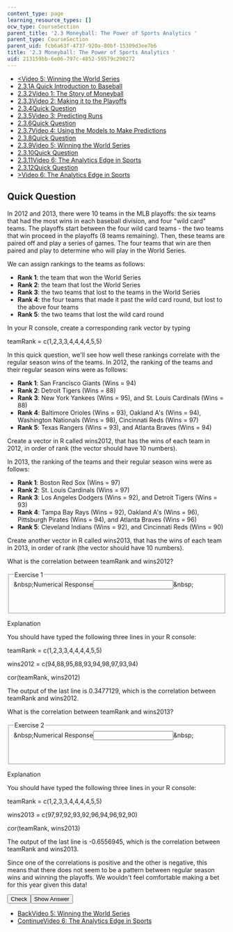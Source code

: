 ```yaml
---
content_type: page
learning_resource_types: []
ocw_type: CourseSection
parent_title: '2.3 Moneyball: The Power of Sports Analytics '
parent_type: CourseSection
parent_uid: fcb6a63f-4737-920a-80bf-15309d3ee7b6
title: '2.3 Moneyball: The Power of Sports Analytics '
uid: 213159bb-6e06-797c-4852-59579c290272
---
```

<ul class="navigation pagination">     <li id="top_bck_btn"><a href="./resolveuid/a7a0fe58cf53ad2e8a4800f4efacbaed">&lt;<span>Video 5: Winning the World Series</span></a></li>     <li id="flp_btn_1"><a href="./resolveuid/fcb6a63f4737920a80bf15309d3ee7b6">2.3.1<span>A Quick Introduction to Baseball</span></a></li>     <li id="flp_btn_2"><a href="./resolveuid/9a181e989a2dc6e21d6b813dfdbf8d9f">2.3.2<span>Video 1: The Story of Moneyball</span></a></li>     <li id="flp_btn_3"><a href="./resolveuid/7ec3aa84c4f8d59e848e36852d9526f9">2.3.3<span>Video 2: Making it to the Playoffs</span></a></li>     <li id="flp_btn_4"><a href="./resolveuid/1f43b7a736f7a231c834e5ecd820f673">2.3.4<span>Quick Question</span></a></li>     <li id="flp_btn_5"><a href="./resolveuid/bf2dc78df3180c13511a832922454f59">2.3.5<span>Video 3: Predicting Runs</span></a></li>     <li id="flp_btn_6"><a href="./resolveuid/a0d73a50dd4b502219efde0243d65e3a">2.3.6<span>Quick Question</span></a></li>     <li id="flp_btn_7"><a href="./resolveuid/6f7a2882de1167a26875fd353266fee4">2.3.7<span>Video 4: Using the Models to Make Predictions</span></a></li>     <li id="flp_btn_8"><a href="./resolveuid/b02914f9c24459ccfc6d2a10d6095dba">2.3.8<span>Quick Question</span></a></li>     <li id="flp_btn_9"><a href="./resolveuid/a7a0fe58cf53ad2e8a4800f4efacbaed">2.3.9<span>Video 5: Winning the World Series</span></a></li>     <li id="flp_btn_10" class="button_selected"><a href="./resolveuid/213159bb6e06797c485259579c290272">2.3.10<span>Quick Question</span></a></li>     <li id="flp_btn_11"><a href="./resolveuid/9694655b13312f40a587b03a675d6122">2.3.11<span>Video 6: The Analytics Edge in Sports</span></a></li>     <li id="flp_btn_12"><a href="./resolveuid/682c2906ac6ac5e8e5195f32a6ceeaae">2.3.12<span>Quick Question</span></a></li>     <li id="top_continue_btn"><a href="./resolveuid/9694655b13312f40a587b03a675d6122">&gt;<span>Video 6: The Analytics Edge in Sports</span></a></li> </ul> <h2 class="subhead">Quick Question</h2> <p>In 2012 and 2013, there were 10 teams in the MLB playoffs: the six teams that had the most wins in each baseball division, and four &quot;wild card&quot; teams. The playoffs start between the four wild card teams - the two teams that win proceed in the playoffs (8 teams remaining). Then, these teams are paired off and play a series of games. The four teams that win are then paired and play to determine who will play in the World Series.&nbsp;</p> <p>We can assign rankings to the teams as follows:</p> <ul>     <li><strong>Rank 1</strong>: the team that won the World Series</li>     <li><strong>Rank 2</strong>: the team that lost the World Series</li>     <li><strong>Rank 3</strong>: the two teams that lost to the teams in the World Series</li>     <li><strong>Rank 4</strong>: the four teams that made it past the wild card round, but lost to the above four teams</li>     <li><strong>Rank 5</strong>: the two teams that lost the wild card round</li> </ul> <p>In your R console, create a corresponding rank vector by typing</p> <p>teamRank = c(1,2,3,3,4,4,4,4,5,5)</p> <p>In this quick question, we'll see how well these rankings correlate with the regular season wins of the teams.&nbsp;In 2012, the ranking of the teams and their regular season wins were as follows:</p> <ul>     <li><strong>Rank 1</strong>: San Francisco Giants (Wins = 94)</li>     <li><strong>Rank 2</strong>: Detroit Tigers (Wins = 88)</li>     <li><strong>Rank 3</strong>: New York Yankees (Wins = 95), and St. Louis Cardinals (Wins = 88)</li>     <li><strong>Rank 4</strong>: Baltimore Orioles (Wins = 93), Oakland A's (Wins = 94), Washington Nationals (Wins = 98), Cincinnati Reds (Wins = 97)</li>     <li><strong>Rank 5</strong>: Texas Rangers (Wins = 93), and Atlanta Braves (Wins = 94)&nbsp;</li> </ul> <p>Create a vector in R called wins2012, that has the wins of each team in 2012, in order of rank (the vector should have 10 numbers).</p> <p>In 2013, the ranking of the teams and their regular season wins were as follows:</p> <ul>     <li><strong>Rank 1</strong>: Boston Red Sox (Wins = 97)</li>     <li><strong>Rank 2</strong>:&nbsp;St. Louis Cardinals&nbsp;(Wins = 97)</li>     <li><strong>Rank 3</strong>: Los Angeles Dodgers (Wins = 92), and&nbsp;Detroit Tigers&nbsp;(Wins = 93)</li>     <li><strong>Rank 4</strong>: Tampa Bay Rays (Wins = 92), Oakland A's (Wins = 96), Pittsburgh Pirates (Wins = 94), and Atlanta Braves&nbsp;(Wins = 96)</li>     <li><strong>Rank 5</strong>: Cleveland Indians (Wins = 92), and&nbsp;Cincinnati Reds&nbsp;(Wins = 90)&nbsp;</li> </ul> <p>Create another vector in R called wins2013, that has the wins of each team in 2013, in order of rank (the vector should have 10 numbers).</p> <div class="self_assessment"><div id="Q1_div" class="problem_question"><p display_name="Quick Question" url_name="Quick_Question_128">What is the correlation between teamRank and wins2012?</p> <fieldset><legend class="visually-hidden">Exercise 1</legend> <div class="choice"><label id="Q1_label"><span id="Q1_aria_status" tabindex="-1" class="visually-hidden">&amp;nbsp;</span><span class="visually-hidden">Numerical Response</span><input type="text" id="Q1_input" value="" onkeypress="numericTypedOrDropDownSelected(1)" class="problem_text_input" /><input type="hidden" id="Q1_ans" value="0.3477129" /><input type="hidden" id="Q1_tolerance" value="1%" /><span id="Q1_normal_status" class="nostatus" aria-hidden="true">&amp;nbsp;</span></label></div> <p id="S1_ans" tabindex="-1" class="problem_answer">&nbsp;</p> </fieldset></div> <div id="S1_div" class="problem_solution" tabindex="-1" display_name="Quick Question" url_name="Quick_Question_130"><div class="detailed-solution"><p>Explanation</p> <p>You should have typed the following three lines in your R console:</p> <p>teamRank = c(1,2,3,3,4,4,4,4,5,5)</p> <p>wins2012 = c(94,88,95,88,93,94,98,97,93,94)</p> <p>cor(teamRank, wins2012)</p> <p>The output of the last line is 0.3477129, which is the correlation between teamRank and wins2012.</p></div></div> <div id="Q2_div" class="problem_question"><p display_name="Quick Question" url_name="Quick_Question_131">What is the correlation between teamRank and wins2013?</p> <fieldset><legend class="visually-hidden">Exercise 2</legend> <div class="choice"><label id="Q2_label"><span id="Q2_aria_status" tabindex="-1" class="visually-hidden">&amp;nbsp;</span><span class="visually-hidden">Numerical Response</span><input type="text" id="Q2_input" value="" onkeypress="numericTypedOrDropDownSelected(2)" class="problem_text_input" /><input type="hidden" id="Q2_ans" value="-0.6556945" /><input type="hidden" id="Q2_tolerance" value="1%" /><span id="Q2_normal_status" class="nostatus" aria-hidden="true">&amp;nbsp;</span></label></div> <p id="S2_ans" tabindex="-1" class="problem_answer">&nbsp;</p> </fieldset></div> <div id="S2_div" class="problem_solution" tabindex="-1" display_name="Quick Question" url_name="Quick_Question_133"><div class="detailed-solution"><p>Explanation</p> <p>You should have typed the following three lines in your R console:</p> <p>teamRank = c(1,2,3,3,4,4,4,4,5,5)</p> <p>wins2013 = c(97,97,92,93,92,96,94,96,92,90)</p> <p>cor(teamRank, wins2013)</p> <p>The output of the last line is -0.6556945, which is the correlation between teamRank and wins2013.</p> <p>Since one of the correlations is positive and the other is negative, this means that there does not seem to be a pattern between regular season wins and winning the playoffs. We wouldn't feel comfortable making a bet for this year given this data!</p></div></div> <div class="action"><button id="Q1_button" onclick="checkAnswer({1: 'numerical', 2: 'numerical'})" class="problem_mo_button">Check</button><button id="Q1_button_show" onclick="showHideSolution({1: 'numerical', 2: 'numerical'}, 1, [1, 2])" class="problem_mo_button">Show Answer</button></div></div> <ul class="navigation progress">     <li id="bck_btn"><a href="./resolveuid/a7a0fe58cf53ad2e8a4800f4efacbaed">Back<span>Video 5: Winning the World Series</span></a></li>     <li id="continue_btn"><a href="./resolveuid/9694655b13312f40a587b03a675d6122">Continue<span>Video 6: The Analytics Edge in Sports</span></a></li> </ul>